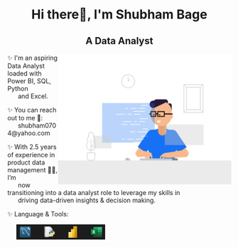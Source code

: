 <div align="center">

# Hi there👋, I'm Shubham Bage

## A Data Analyst
<!-- Large GIF on the right -->
<img src="Data.gif" alt="Your GIF" width="390px" align="right">

<!-- Description -->
<p align="left">
✨ I'm an aspiring Data Analyst loaded with Power BI, SQL, Python
  <br>
&nbsp;&nbsp;&nbsp;&nbsp;&nbsp;&nbsp;and Excel.
<p align="left">
✨ You can reach out to me 📧:
<br>
&nbsp;&nbsp;&nbsp;&nbsp;&nbsp;&nbsp;shubham0704@yahoo.com

<p align="left">
✨ With 2.5 years of experience in product data management 👨‍💻, I’m
<br> 
&nbsp;&nbsp;&nbsp;&nbsp;&nbsp;&nbsp;now transitioning into a data analyst role to leverage my skills in
<br>
&nbsp;&nbsp;&nbsp;&nbsp;&nbsp;&nbsp;driving data-driven insights & decision making.

<!-- Description -->
<p align="left">
✨ Language & Tools:
</p>

<p align="left">
  &nbsp;&nbsp;&nbsp;&nbsp;&nbsp;<img src="Skills.JPG" alt="Skill" width="200" />
</p>


</div>

